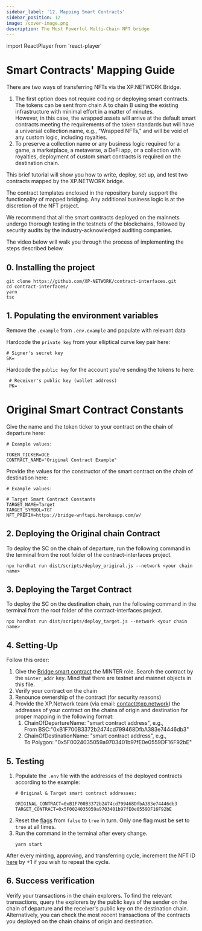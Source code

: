 ```yaml
---
sidebar_label: '12. Mapping Smart Contracts'
sidebar_position: 12
image: /cover-image.png
description: The Most Powerful Multi-Chain NFT bridge
---
```


import ReactPlayer from 'react-player'

# Smart Contracts' Mapping Guide

There are two ways of transferring NFTs via the XP.NETWORK Bridge.

1. The first option does not require coding or deploying smart contracts. The tokens can be sent from chain A to chain B using the existing infrastructure with minimal effort in a matter of minutes.<br/> However, in this case, the wrapped assets will arrive at the default smart contracts meeting the requirements of the token standards but will have a universal collection name, e.g., "Wrapped NFTs," and will be void of any custom logic, including royalties.
2. To preserve a collection name or any business logic required for a game, a marketplace, a metaverse, a DeFi app, or a collection with royalties, deployment of custom smart contracts is required on the destination chain.

This brief tutorial will show you how to write, deploy, set up, and test two contracts mapped by the XP.NETWORK bridge.

The contract templates enclosed in the repository barely support the functionality of mapped bridging. Any additional business logic is at the discretion of the NFT project.

We recommend that all the smart contracts deployed on the mainnets undergo thorough testing in the testnets of the blockchains, followed by security audits by the industry-acknowledged auditing companies.

The video below will walk you through the process of implementing the steps described below.

<ReactPlayer className="introduction-player" controls url='https://www.youtube.com/watch?v=H5YuChS32YE' />

## 0. Installing the project

```
git clone https://github.com/XP-NETWORK/contract-interfaces.git
cd contract-interfaces/
yarn
tsc
```

## 1. Populating the environment variables
Remove the `.example` from `.env.example` and populate with relevant data

 Hardcode the `private key` from your elliptical curve key pair here:
 ```
 # Signer's secret key
 SK=
 ```
 Hardcode the `public key` for the account you're sending the tokens to here:
```
 # Receiver's public key (wallet address)
 PK=
 ```
 # Original Smart Contract Constants
 Give the name and the token ticker to your contract on the chain of departure here:
 ```
 # Example values:

 TOKEN_TICKER=OCE
 CONTRACT_NAME="Original Contract Example"
 ```
Provide the values for the constructor of the smart contract on the chain of destination here:
 ```
# Example values:

 # Target Smart Contract Constants
 TARGET_NAME=Target
 TARGET_SYMBOL=TGT
 NFT_PREFIX=https://bridge-wnftapi.herokuapp.com/w/
```

## 2. Deploying the Original chain Contract

To deploy the SC on the chain of departure, run the following command in the terminal from the root folder of the contract-interfaces project.
```
npx hardhat run dist/scripts/deploy_original.js --network <your chain name>
```

## 3. Deploying the Target Contract

To deploy the SC on the destination chain, run the following command in the terminal from the root folder of the contract-interfaces project.
```
npx hardhat run dist/scripts/deploy_target.js --network <your chain name>
```

## 4. Setting-Up

Follow this order:
1. Give the [Bridge smart contract](https://github.com/XP-NETWORK/xpjs/blob/secretjs/src/factory/factories.ts) the MINTER role. Search the contract by the `minter_addr` key. Mind that there are testnet and mainnet objects in this file.
2. Verify your contract on the chain
3. Renounce ownership of the contract (for security reasons)
4. Provide the XP.Network team (via  email: contact@xp.network) the addresses of your contract on the chains of origin and destination for proper mapping in the following format:
   1. ChainOfDepartureName: "smart contract address", e.g.,<br/> From BSC:"0xB1F700B3372b2474cd799468DfbA383e74446db3"
   2. ChainOfDestinationName: "smart contract address", e.g.,<br/> To Polygon: "0x5F0024035059a9703401b97fE0e0559DF16F92bE"

## 5. Testing
1. Populate the `.env` file with the addresses of the deployed contracts according to the example:
   ```
   # Original & Target smart contract addresses:
   
   ORIGINAL_CONTRACT=0xB1F700B3372b2474cd799468DfbA383e74446db3
   TARGET_CONTRACT=0x5F0024035059a9703401b97fE0e0559DF16F92bE
   ```
2. Reset the [flags](https://github.com/XP-NETWORK/contract-interfaces/blob/master/src/index.ts#L62-L64) from `false` to `true` in turn. Only one flag must be set to `true` at all times.
3. Run the command in the terminal after every change.
   ```
   yarn start
   ```
After every minting, approving, and transferring cycle, increment the NFT ID [here](https://github.com/XP-NETWORK/contract-interfaces/blob/master/src/index.ts#L31) by +1 if you wish to repeat the cycle.

## 6. Success verification
Verify your transactions in the chain explorers. To find the relevant transactions, query the explorers by the public keys of the sender on the chain of departure and the receiver's public key on the destination chain. Alternatively, you can check the most recent transactions of the contracts you deployed on the chain chains of origin and destination.